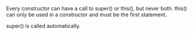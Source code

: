 Every constructor can have a call to super() or this(), but never both.
this() can only be used in a constructor and must be the first statement.

super() is called automatically.

